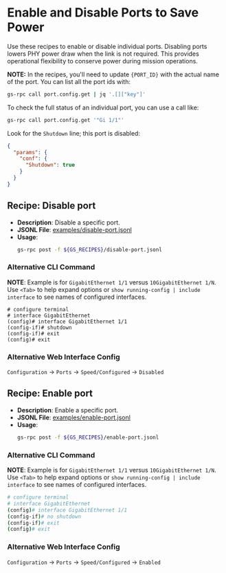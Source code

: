 # Enable and Disable Ports to Save Power

Use these recipes to enable or disable individual ports. Disabling ports lowers PHY power draw when the link is not required. This provides operational flexibility to conserve power during mission operations.

**NOTE:** In the recipes, you'll need to update `{PORT_ID}` with the actual name of the port. You can list all the port ids with:
```bash
gs-rpc call port.config.get | jq '.[]["key"]'
```

To check the full status of an individual port, you can use a call like:
```bash
gs-rpc call port.config.get '"Gi 1/1"'
```

Look for the `Shutdown` line; this port is disabled:
```json
{
  "params": {
    "conf": {
      "Shutdown": true
    }
  }
}
```

## Recipe: Disable port

- **Description**: Disable a specific port.
- **JSONL File**: [examples/disable-port.jsonl](examples/disable-port.jsonl)
- **Usage**:
  ```bash
  gs-rpc post -f ${GS_RECIPES}/disable-port.jsonl
  ```

### Alternative CLI Command

**NOTE**: Example is for `GigabitEthernet 1/1` versus `10GigabitEthernet 1/N`. Use `<Tab>` to help expand options or `show running-config | include interface` to see names of configured interfaces.

```
# configure terminal 
# interface GigabitEthernet 
(config)# interface GigabitEthernet 1/1
(config-if)# shutdown
(config-if)# exit
(config)# exit
```

### Alternative Web Interface Config

`Configuration` → `Ports` → `Speed/Configured` → `Disabled`

## Recipe: Enable port

- **Description**: Enable a specific port.
- **JSONL File**: [examples/enable-port.jsonl](examples/enable-port.jsonl)
- **Usage**:
  ```bash
  gs-rpc post -f ${GS_RECIPES}/enable-port.jsonl
  ```

### Alternative CLI Command

**NOTE**: Example is for `GigabitEthernet 1/1` versus `10GigabitEthernet 1/N`. Use `<Tab>` to help expand options or `show running-config | include interface` to see names of configured interfaces.

```bash
# configure terminal
# interface GigabitEthernet
(config)# interface GigabitEthernet 1/1
(config-if)# no shutdown
(config-if)# exit
(config)# exit
```

### Alternative Web Interface Config

`Configuration` → `Ports` → `Speed/Configured` → `Enabled`
